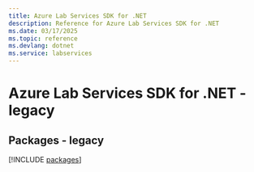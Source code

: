 ```yaml
---
title: Azure Lab Services SDK for .NET
description: Reference for Azure Lab Services SDK for .NET
ms.date: 03/17/2025
ms.topic: reference
ms.devlang: dotnet
ms.service: labservices
---
```

# Azure Lab Services SDK for .NET - legacy
## Packages - legacy
[!INCLUDE [packages](lab-services-index.md)]
